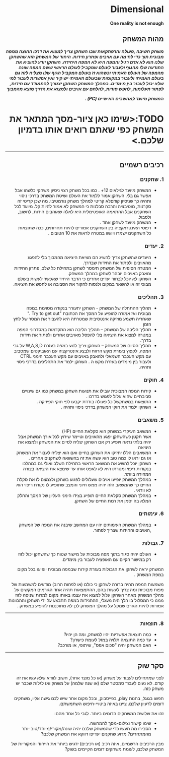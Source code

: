 <div dir='rtl' lang='he'>

# Dimensional

**One reality is not enough**

## מהות המשחק

***משחק חשיבה ,פעולה והרפתקאות שבו השחקן צריך למצוא את דרכו החוצה ממפה מבוכית תוך כדי לחימה עם אויבים ופתרון חידות. היחוד של המשחק הוא שהשחקן שלנו הוא לא אדם רגיל והמפה היא לא המפה היחידה. השחקן יודע להוציא את התודעה שלו מהגוף ולעבור לעולם שמקביל לעולם הראשי ששם המפה שונה מהמפה של העולם האמיתי וכשהוא זז בעולם המקביל הגוף שלו מצליח לזוז גם בעולם האמיתי ולעבור במקומות שבעולם האמיתי יש קיר ואין אפשרות לעבור למי שלא יכול לעבור בין מימדים. במהלך המשחק השחקן יצטרך להתמודד עם חידות, לפתור תעלומות, לחפש סודות, להלחם עם אויבים ולמצוא את הדרך מוצא מהמבוך***

 ***המשחק מיועד למחשבים האישיים (PC) .***

# TODO:<שימו כאן ציור-מסך המתאר את המשחק כפי שאתם רואים אותו בדמיון שלכם.> 

---


## רכיבים רשמיים

### 1. שחקנים

* המשחק מיועד לגילאים 12+ . כמו בכל משחק רצוי ניסיון משחקי כלשהו אבל אפשר גם בלי. השחקן אמור ללמוד את העולם ושיטת המשחק בדרכי ניסוי ותהיה כך שניסיון קודםלא קריטי למהלך משחק נורמטיבי. מה שכן קריטי זה סקרנות, מוטיבציה והרבה סבלנות כי המשחק לא אמור להיות קל. מיועד לכל השחקנים אבל ההתאמה האופטימלית היא לאלה שאוהבים חידות, לחשוב, ולסבול.
* המשחק מיועד לשחקן אחד .
* דפוסי האינטראקציה בין השחקנים אמורים להיות תחרותים, ככה שתוצאות כל השחקנים ישמרו ויושוו במטרה לראות את 10 הטובים .

### 2. יעדים

* היעדים שהשחקן צריך להשיג הם מציאת היציאה מהמבוך בלי להפגע מהאויבים ולפתור את החידות שבדרך.
* המטרה הסופית של המשחק תימסר לשחקן בתחילת כל שלב, פתרון החידות ומאבק באויבים יובהר לשחקן במהלך המשחק.
* השחקן לא יוכל לבחור יעדים אחרים כי הדבר היחיד שאפשר לעשות בעולם מבוכי זה או להשאר במקום ולנסות לחקור את הסביבה או לחפש את היציאה.

### 3. תהליכים

*  תהליך ההתחלה של המשחק - השחקן יתעורר בנקודה מסוימת במפה מבוכית ואז אמורה להופיע על המסך את הכתובת "Try to get out ." 
 שאחריה תשמע מוזיקה אינטסיבית שמטרתה היא להעביר את המסר של לחץ הזמן 
* תהליך הליבה של המשחק – תהליך הליבה הוא התקדמות במסדרוני המפה במטרה למצוא את היציאה בלי להפסל מאויבים אחרים ולפתור את חידות בדרך.
*   תהליך הסיום של המשחק – השחקן צריך לנוע במפה בעזרת W,A,S,D
 על גבי המפה, לקפוץ בעזרת מקש הרווח ולבצע אינטרקציה עם האוביקטים שמסביב עם מקש העכבר השמאלי ולהאבק באויבים עם מקש העכבר הימני 
   CTRL ולעבור בין מימדים בעזרת מקש ה  . 
  השחקן ילמד את התהליכים בדרכי ניסוי ותהיה.

### 4. חוקים

* קירות המפה המבוכית יגבילו את תנועות השחקן במשחק כמו גם שינויים סביבתיים שהוא עלול לפגוש בדרכו .
* התוצאות במשחקשל כל פעולה בודדת יקבעו לפי חוקי הפיזיקה .
* השחקו ילמד את חוקי המשחק בדרכי ניסוי ותהיה .


### 5. משאבים

* המשאב העיקרי במשחק הוא סקלאת החיים (HP)  
 אשר תקטן כשהשחקן יפגע מהאויבים וטיימר שירוץ לכל אורך המשחק אבל יהיה בלתי נראה ויופיע רק אם השחקן יצליח לסיים את המשחק ולמצוא את היציאה
* המשאבים הללו יחזיקו את השחקן בחיים ואם הוא יצליח לעבור את המשחק אז גם יראו לו כמה טוב הוא עשה את זה בהשוואה לשחקנים אחרים .
*  השחקן יוכל להשיג את המשאב הראשי בתחילת השלב ואולי גם במהלכו בנקודות ריפוי ומטרתו היא לא לאפס אותו עד שימצא את היציאה בצורה המהירה ביותר.
* במהלך המשחק יופיעו אויבים שעלולים לפגוע בשחקן ולצמצם לו את סקלת החיים כך שהמשאב הזה יהיה ממש חיוני והמצב שתופיע לו נקודת ריפוי הוא לא וודאי .
* במהלך המשחק סקלאת החיים תופיע בצידו הימני העליון של המסך והחלק המלא בה יסמן את רמת החיים של השחקן.

### 6. עימותים

* במהלך המשחק העימותים יהיו עם המחשב שיבנה את המפה של המשחק ,האויבים והחידות שצריך לפתור.


### 7. גבולות 

* העולם יהיה סגור בתוך מפה מבוכית על מישור שטוח כך שהשחקן יכול לזוז רק במישור הקיים עם האופציה לעבור בין מימדים.

 המשחק יראה לשחקן את הגבולות בעזרת קירות שבמפה מבוכית יופיעו בכל מקום במפת המשחק .

 משמעות המפה תהיה ברורה לשחקן כי כולם (או לפחות הרוב) מודעים למשמעות של מפות מבוכיות ומה צריך לעשות בהם, ההתמצאות תהיה אחד הגורמים המקשים על מהלך המשחק מאחר השחקן עלול למצוא את עצמו באותו מקום למרות שניסה לזוז ממנו כי המסלול בו הלך היה מעגלי, ההתנידות במפה תתבצע על ידי השחקן וההכוונות אמורות להיות הגורם שמקל על מהלך המשחק לכן לא מתוכננות להופיע במשחק .

-----------------------------------------------------------------------------------------------------------------------------------------------------------------------------------


### 8. תוצאות

* כמה תוצאות אפשריות יהיו למשחק, ומה הן יהיו? 
* עד כמה התוצאה תלויה במזל לעומת כישרון? 
* האם המשחק יהיה "סכום אפס", שיתופי, או מורכב?

---

## סקר שוק

לפני שמתחילים לעבוד על משחק (או כל מוצר אחר), חשוב לוודא שלא עשו את זה קודם. לא נעים לעבוד סמסטר שלם (או שנה שלמה) על משחק ואז לגלות שכבר יש משחק כזה. 

חפשו בגוגל, בחנות play, בפייסבוק, ובכל מקום אחר שיש לכם גישה אליו, משחקים דומים לרעיון שלכם. ציינו באיזה ביטויי-חיפוש השתמשתם.

זהו את שלושת המשחקים הדומים ביותר. לגבי כל אחד מהם:

* שימו קישור וצילום-מסך להמחשה.
* הסבירו מה תעשו כדי שהמשחק שלכם יהיה שונה/מקורי/מיוחד/טוב יותר מהמתחרים?  מדוע שחקנים יעדיפו דווקא את המשחק שלכם?

מבין הרכיבים הרשמיים, 
איזה רכיב (או רכיבים) ידגיש ביותר את הייחוד והמקוריות של המשחק שלכם, לעומת משחקים דומים הקיימים בשוק?


</div>

